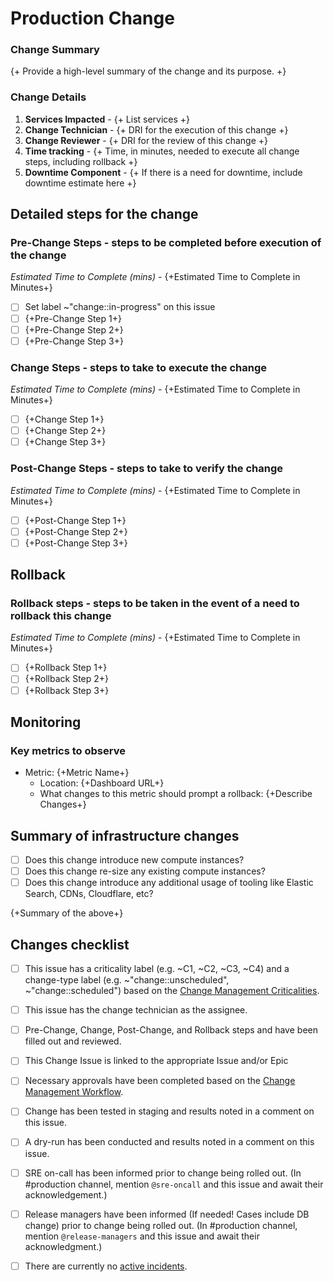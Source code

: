 <!--
Please review https://about.gitlab.com/handbook/engineering/infrastructure/change-management/ for the most recent information on our change plans and execution policies.
-->

# Production Change

### Change Summary

{+ Provide a high-level summary of the change and its purpose. +}

### Change Details

1. **Services Impacted**  - <!-- woodhouse: '{{ .ServiceLabels }}' -->{+ List services +}
1. **Change Technician**  - <!-- woodhouse: '`@{{ .Username }}`' -->{+ DRI for the execution of this change +}
1. **Change Reviewer**    - <!-- woodhouse: '@{{ .Reviewer }}' -->{+ DRI for the review of this change +}
1. **Time tracking**      - <!-- woodhouse: '{{ .Duration}}' -->{+ Time, in minutes, needed to execute all change steps, including rollback +}
1. **Downtime Component** - <!-- woodhouse: '{{ .Downtime }}' -->{+ If there is a need for downtime, include downtime estimate here +}

## Detailed steps for the change

### Pre-Change Steps - steps to be completed before execution of the change

*Estimated Time to Complete (mins)* - {+Estimated Time to Complete in Minutes+}

- [ ] Set label ~"change::in-progress" on this issue
- [ ] {+Pre-Change Step 1+}
- [ ] {+Pre-Change Step 2+}
- [ ] {+Pre-Change Step 3+}

### Change Steps - steps to take to execute the change

*Estimated Time to Complete (mins)* - {+Estimated Time to Complete in Minutes+}

- [ ] {+Change Step 1+}
- [ ] {+Change Step 2+}
- [ ] {+Change Step 3+}

### Post-Change Steps - steps to take to verify the change

*Estimated Time to Complete (mins)* - {+Estimated Time to Complete in Minutes+}

- [ ] {+Post-Change Step 1+}
- [ ] {+Post-Change Step 2+}
- [ ] {+Post-Change Step 3+}

## Rollback

### Rollback steps - steps to be taken in the event of a need to rollback this change

*Estimated Time to Complete (mins)* - {+Estimated Time to Complete in Minutes+}

- [ ] {+Rollback Step 1+}
- [ ] {+Rollback Step 2+}
- [ ] {+Rollback Step 3+}

## Monitoring

### Key metrics to observe

<!--
  * Describe which dashboards and which specific metrics we should be monitoring related to this change using the format below.
-->

- Metric: {+Metric Name+}
  - Location: {+Dashboard URL+}
  - What changes to this metric should prompt a rollback: {+Describe Changes+}

## Summary of infrastructure changes

- [ ] Does this change introduce new compute instances?
- [ ] Does this change re-size any existing compute instances?
- [ ] Does this change introduce any additional usage of tooling like Elastic Search, CDNs, Cloudflare, etc?

<!--
  * If you answer yes to any of the items in this checklist, summarize below.
-->
{+Summary of the above+}

## Changes checklist

<!--
To find out who is on-call, in #production channel run: /chatops run oncall production.
-->

- [ ] This issue has a criticality label (e.g. ~C1, ~C2, ~C3, ~C4) and a change-type label (e.g. ~"change::unscheduled", ~"change::scheduled") based on the [Change Management Criticalities](https://about.gitlab.com/handbook/engineering/infrastructure/change-management/#change-criticalities).
- [ ] This issue has the change technician as the assignee.
- [ ] Pre-Change, Change, Post-Change, and Rollback steps and have been filled out and reviewed.
- [ ] This Change Issue is linked to the appropriate Issue and/or Epic
- [ ] Necessary approvals have been completed based on the [Change Management Workflow](https://about.gitlab.com/handbook/engineering/infrastructure/change-management/#change-request-workflows).
- [ ] Change has been tested in staging and results noted in a comment on this issue.
- [ ] A dry-run has been conducted and results noted in a comment on this issue.
- [ ] SRE on-call has been informed prior to change being rolled out. (In #production channel, mention `@sre-oncall` and this issue and await their acknowledgement.)
- [ ] Release managers have been informed (If needed! Cases include DB change) prior to change being rolled out. (In #production channel, mention `@release-managers` and this issue and await their acknowledgment.)
- [ ] There are currently no [active incidents](https://gitlab.com/gitlab-com/gl-infra/production/-/issues?scope=all&utf8=%E2%9C%93&state=opened&label_name[]=Incident%3A%3AActive).

